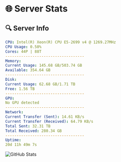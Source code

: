 # 🌐 Server Stats
## 🔍 Server Info
```yaml
CPU: Intel(R) Xeon(R) CPU E5-2699 v4 @ 1269.27MHz
CPU Usage: 0.50%
Cores: 44P | 88T
-----------------------------------
Memory:
Current Usage: 145.68 GB/503.74 GB
Available: 354.64 GB
-----------------------------------
Disk:
Current Usage: 62.68 GB/1.71 TB
Free: 1.56 TB
-----------------------------------
GPU:
No GPU detected
-----------------------------------
Network:
Current Transfer (Sent): 14.61 KB/s
Current Transfer (Received): 64.79 KB/s
Total Sent: 32.31 TB
Total Received: 280.34 GB
-----------------------------------
Uptime:
20d 11h 49m 7s
```
![GitHub Stats](https://img.shields.io/badge/Updated-2025-03-28_09:11:56-blue)